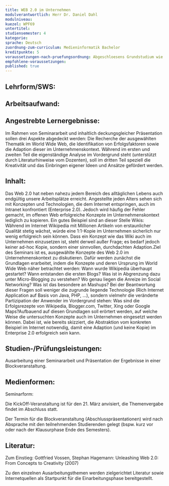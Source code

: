 ```yaml
---
title: WEB 2.0 im Unternehmen
modulverantwortlich: Herr Dr. Daniel Dahl
modulniveau:
kuezel: WPF69
untertitel:
studiensemester: 4
kategorie:
sprache: Deutsch
zuordnung-zum-curriculum: Medieninformatik Bachelor
kreditpunkte: 5
voraussetzungen-nach-pruefungsordnung: Abgeschloesens Grundstudium wie in jedem WPF.
empfohlene-voraussetzungen: 
published: true
---
```


## Lehrform/SWS:


## Arbeitsaufwand:

## Angestrebte Lernergebnisse:
Im Rahmen von Seminararbeit und inhaltlich deckungsgleicher Präsentation sollen drei Aspekte abgedeckt werden: Die Recherche der ausgewählten Thematik im World Wide Web, die Identifikation von Erfolgsfaktoren sowie die Adaption dieser im Unternehmenskontext. Während im ersten und zweiten Teil die eigenständige Analyse im Vordergrund steht (unterstützt durch Literaturhinweise vom Dozenten), soll im dritten Teil speziell die Kreativität und das Einbringen eigener Ideen und Ansätze gefördert werden.

## Inhalt:
Das Web 2.0 hat neben nahezu jedem Bereich des alltäglichen Lebens auch endgültig unsere Arbeitsplätze erreicht. Angestellte jeden Alters sehen sich mit Konzepten und Technologien, die dem Internet entspringen, auch im Intranet konfrontiert (Enterprise 2.0). Jedoch wird häufig der Fehler gemacht, im offenen Web erfolgreiche Konzepte im Unternehmenskontext lediglich zu kopieren. Ein gutes Beispiel sind an dieser Stelle Wikis: Während im Internet Wikipedia mit Millionen Artikeln von erstaunlicher Qualität stetig wächst, würde eine 1:1-Kopie im Unternehmen sicherlich nur wenig erfolgreich sein können. Dass ein Konzept wie das Wiki auch im Unternehmen einzusetzen ist, steht derweil außer Frage; es bedarf jedoch keiner ad-hoc Kopie, sondern einer sinnvollen, durchdachten Adaption.Ziel des Seminars ist es, ausgewählte Konzepte des Web 2.0 im Unternehmenskontext zu diskutieren. Dafür werden zunächst die Grundlagen erarbeitet, indem die Konzepte und deren Ursprung im World Wide Web näher betrachtet werden: Wann wurde Wikipedia überhaupt gestartet? Wann entstanden die ersten Blogs? Was ist in Abgrenzung dazu unter Micro-Blogging zu verstehen? Wo genau liegen die Anreize im Social Networking? Was ist das besondere an Mashups? Bei der Beantwortung dieser Fragen soll weniger die zugrunde liegende Technologie (Rich Internet Application auf Basis von Java, PHP, ...), sondern vielmehr die veränderte Partizipation der Anwender im Vordergrund stehen: Was sind die Erfolgsrezepte von Wikipedia, Blogger.com, Twitter, Xing oder Google Maps?Aufbauend auf diesen Grundlagen soll erörtert werden, auf welche Weise die untersuchten Konzepte auch im Unternehmen eingesetzt werden können. Dabei ist, wie bereits skizziert, die Abstraktion vom konkreten Beispiel im Internet notwendig, damit eine Adaption (und keine Kopie) im Enterprise 2.0 erfolgreich sein kann. 

## Studien-/Prüfungsleistungen:
Ausarbeitung einer Seminararbeit und Präsentation der Ergebnisse in einer Blockveranstaltung.

## Medienformen:
Seminarform:  


Die KickOff-Veranstaltung ist für den 21. März anvisiert, die Themenvergabe findet im Abschluss statt.  


Der Termin für die Blockveranstaltung (Abschlusspräsentationen) wird nach Absprache mit den teilnehmenden Studierenden gelegt (bspw. kurz vor oder nach der Klausurphase Ende des Semesters).

## Literatur:
Zum Einstieg: Gottfried Vossen, Stephan Hagemann: Unleashing Web 2.0: From Concepts to Creativity (2007)  


Zu den einzelnen Ausarbeitungsthemen werden zielgerichtet Literatur sowie Internetquellen als Startpunkt für die Einarbeitungsphase bereitgestellt.

